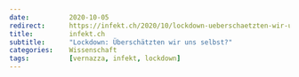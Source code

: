 ```yaml
---
date:          2020-10-05
redirect:      https://infekt.ch/2020/10/lockdown-ueberschaetzten-wir-uns-selbst-2/
title:         infekt.ch
subtitle:      "Lockdown: Überschätzten wir uns selbst?"
categories:    Wissenschaft
tags:          [vernazza, infekt, lockdown]
---
```

